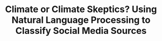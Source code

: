 ---
layout: page
author_profile: false
title: Climate or Climate Skeptics? Using Natural Language Processing to Classify Social Media Sources
header:
image:  
    feature: /assets/images/reddit-logo.jpg
---